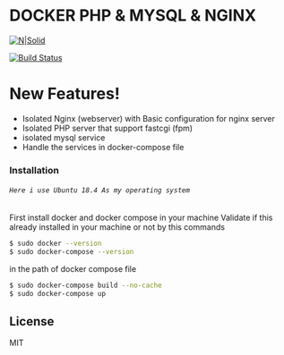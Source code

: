 # DOCKER PHP & MYSQL & NGINX

[![N|Solid](https://cldup.com/dTxpPi9lDf.thumb.png)](#)

[![Build Status](https://travis-ci.org/joemccann/dillinger.svg?branch=master)](#)

# New Features!

  - Isolated Nginx (webserver) with Basic configuration for nginx server
  - Isolated PHP server that support fastcgi (fpm)
  - isolated mysql service
  - Handle the services in docker-compose file


### Installation
###### `Here i use Ubuntu 18.4 As my operating system`
First install docker and docker compose in your machine
Validate if this already installed in your machine or not by this commands
```sh
$ sudo docker --version
$ sudo docker-compose --version
```

in the path of docker compose file 
```sh
$ sudo docker-compose build --no-cache
$ sudo docker-compose up
```

License
----
MIT
